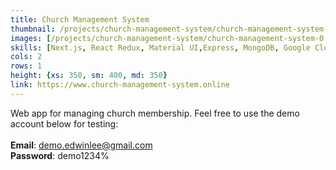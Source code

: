```yaml
---
title: Church Management System
thumbnail: /projects/church-management-system/church-management-system-0.png
images: [/projects/church-management-system/church-management-system-0.png, /projects/church-management-system/church-management-system-1.png, /projects/church-management-system/church-management-system-2.png, /projects/church-management-system/church-management-system-3.png, /projects/church-management-system/church-management-system-4.png, /projects/church-management-system/church-management-system-5.png]
skills: [Next.js, React Redux, Material UI,Express, MongoDB, Google Cloud Platform, Vercel]
cols: 2
rows: 1
height: {xs: 350, sm: 400, md: 350}
link: https://www.church-management-system.online
---
```


Web app for managing church membership. Feel free to use the demo account below for testing: 
\
\
**Email**: demo.edwinlee@gmail.com
\
**Password**: demo1234% 